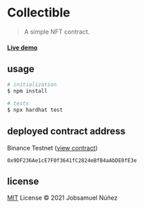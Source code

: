 # Collectible

> A simple NFT contract.

#### [Live demo](https://jobsa.co/nft)

## usage

```sh
# initialization
$ npm install

# tests
$ npx hardhat test
```

## deployed contract address

Binance Testnet ([view contract](https://testnet.bscscan.com/address/0x9DF236Ae1cE7F0f3641fC2824eBfB4aAbDE0fE3e))

`0x9DF236Ae1cE7F0f3641fC2824eBfB4aAbDE0fE3e`

## license

[MIT](http://opensource.org/licenses/MIT) License © 2021 Jobsamuel Núñez
